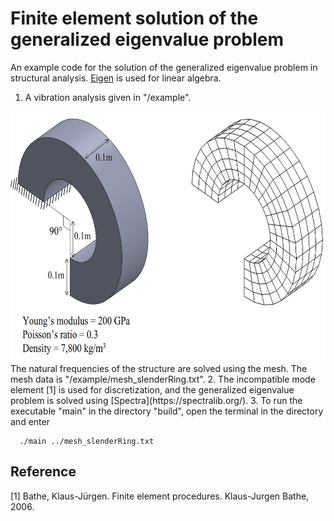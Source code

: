 # Finite element solution of the generalized eigenvalue problem

An example code for the solution of the generalized eigenvalue problem in structural analysis. [Eigen](https://eigen.tuxfamily.org/index.php?title=Main_Page) is used for linear algebra.

1. A vibration analysis given in "/example". 
<img src="example/vibrationAnalysis/problem_description.jpg" width="626" height="400" />  
The natural frequencies of the structure are solved using the mesh. The mesh data is "/example/mesh_slenderRing.txt".  
2. The incompatible mode element [1] is used for discretization, and the generalized eigenvalue problem is solved using [Spectra](https://spectralib.org/).  
3. To run the executable "main" in the directory "build", open the terminal in the directory and enter
 
```
  ./main ../mesh_slenderRing.txt
```

## Reference
[1] Bathe, Klaus-Jürgen. Finite element procedures. Klaus-Jurgen Bathe, 2006.




